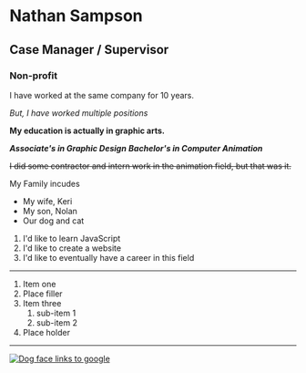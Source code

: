 # Nathan Sampson
## Case Manager / Supervisor
### Non-profit

I have worked at the same company for 10 years.

_But, I have worked multiple positions_

**My education is actually in graphic arts.**

**_Associate's in Graphic Design_**
**_Bachelor's in Computer Animation_**

~~I did some contractor and intern work in the animation field, but that was it.~~

My Family incudes
- My wife, Keri
- My son, Nolan
- Our dog and cat

1. I'd like to learn JavaScript
2. I'd like to create a website
3. I'd like to eventually have a career in this field


---
1. Item one
2. Place filler
3. Item three
    1. sub-item 1
    2. sub-item 2
4. Place holder


---

[![Dog face links to google](https://i.imgur.com/81qyN1y.jpg)](http://www.google.com)


